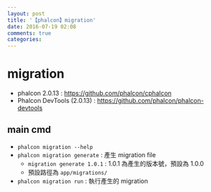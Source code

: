 ```yaml
---
layout: post
title: '【phalcon】migration'
date: 2016-07-19 02:08
comments: true
categories: 
---
```

# migration

- phalcon 2.0.13 : https://github.com/phalcon/cphalcon
- Phalcon DevTools (2.0.13) : https://github.com/phalcon/phalcon-devtools

## main cmd

- `phalcon migration --help`
- `phalcon migration generate` : 產生 migration file
	- `migration generate 1.0.1` : 1.0.1 為產生的版本號，預設為 1.0.0
	- 預設路徑為 `app/migrations/`
- `phalcon migration run` : 執行產生的 migration